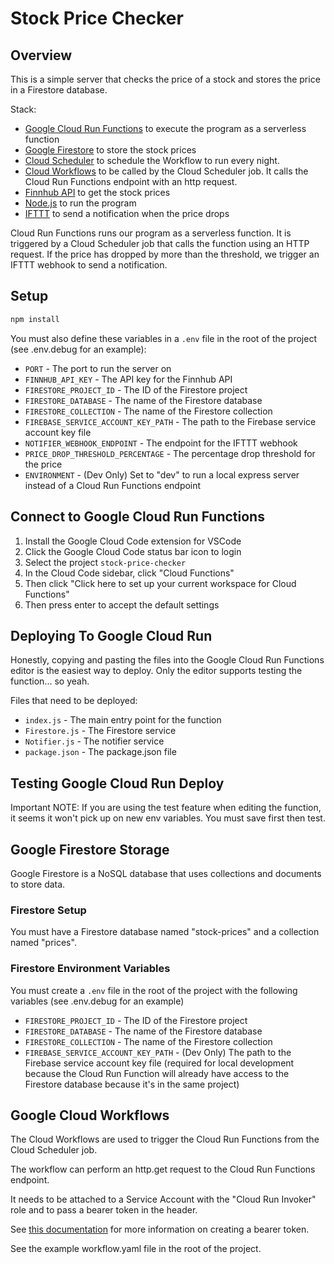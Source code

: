 # Stock Price Checker

## Overview

This is a simple server that checks the price of a stock and stores the price in a Firestore database.

Stack:

- [Google Cloud Run Functions](https://cloud.google.com/functions?hl=en) to execute the program as a serverless function
- [Google Firestore](https://cloud.google.com/firestore) to store the stock prices
- [Cloud Scheduler](https://cloud.google.com/scheduler) to schedule the Workflow to run every night.
- [Cloud Workflows](https://cloud.google.com/workflows) to be called by the Cloud Scheduler job. It calls the Cloud Run Functions endpoint with an http request.
- [Finnhub API](https://finnhub.io/docs/api/introduction) to get the stock prices
- [Node.js](https://nodejs.org/en) to run the program
- [IFTTT](https://ifttt.com) to send a notification when the price drops

Cloud Run Functions runs our program as a serverless function. It is triggered by a Cloud Scheduler job that calls the function using an HTTP request. If the price has dropped by more than the threshold, we trigger an IFTTT webhook to send a notification.

## Setup

```bash
npm install
```

You must also define these variables in a `.env` file in the root of the project (see .env.debug for an example):

- `PORT` - The port to run the server on
- `FINNHUB_API_KEY` - The API key for the Finnhub API
- `FIRESTORE_PROJECT_ID` - The ID of the Firestore project
- `FIRESTORE_DATABASE` - The name of the Firestore database
- `FIRESTORE_COLLECTION` - The name of the Firestore collection
- `FIREBASE_SERVICE_ACCOUNT_KEY_PATH` - The path to the Firebase service account key file
- `NOTIFIER_WEBHOOK_ENDPOINT` - The endpoint for the IFTTT webhook
- `PRICE_DROP_THRESHOLD_PERCENTAGE` - The percentage drop threshold for the price
- `ENVIRONMENT` - (Dev Only) Set to "dev" to run a local express server instead of a Cloud Run Functions endpoint

## Connect to Google Cloud Run Functions

1. Install the Google Cloud Code extension for VSCode
2. Click the Google Cloud Code status bar icon to login
3. Select the project `stock-price-checker`
4. In the Cloud Code sidebar, click "Cloud Functions"
5. Then click "Click here to set up your current workspace for Cloud Functions"
6. Then press enter to accept the default settings

## Deploying To Google Cloud Run

Honestly, copying and pasting the files into the Google Cloud Run Functions editor is the easiest way to deploy. Only the editor supports testing the function... so yeah.

Files that need to be deployed:

- `index.js` - The main entry point for the function
- `Firestore.js` - The Firestore service
- `Notifier.js` - The notifier service
- `package.json` - The package.json file

## Testing Google Cloud Run Deploy

Important NOTE: If you are using the test feature when editing the function, it seems it won't pick up on new env variables. You must save first then test.

## Google Firestore Storage

Google Firestore is a NoSQL database that uses collections and documents to store data.

### Firestore Setup

You must have a Firestore database named "stock-prices" and a collection named "prices".

### Firestore Environment Variables

You must create a `.env` file in the root of the project with the following variables (see .env.debug for an example)

- `FIRESTORE_PROJECT_ID` - The ID of the Firestore project
- `FIRESTORE_DATABASE` - The name of the Firestore database
- `FIRESTORE_COLLECTION` - The name of the Firestore collection
- `FIREBASE_SERVICE_ACCOUNT_KEY_PATH` - (Dev Only) The path to the Firebase service account key file (required for local development because the Cloud Run Function will already have access to the Firestore database because it's in the same project)

## Google Cloud Workflows

The Cloud Workflows are used to trigger the Cloud Run Functions from the Cloud Scheduler job.

The workflow can perform an http.get request to the Cloud Run Functions endpoint.

It needs to be attached to a Service Account with the "Cloud Run Invoker" role and to pass a bearer token in the header.

See [this documentation](https://cloud.google.com/functions/docs/securing/authenticating#id-tokens) for more information on creating a bearer token.

See the example workflow.yaml file in the root of the project.

